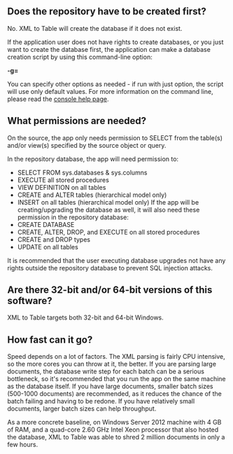 ## **Does the repository have to be created first?**

No. XML to Table will create the database if it does not exist.

If the application user does not have rights to create databases, or you just want to create the database first, the application can make a database creation script by using this command-line option:

**-g=<file>**

You can specify other options as needed - if run with just option, the script will use only default values. For more information on the command line, please read the [console help page](ConsoleRunner/Resources/manpage.txt).


## **What permissions are needed?**

On the source, the app only needs permission to SELECT from the table(s) and/or view(s) specified by the source object or query.

In the repository database, the app will need permission to:
- SELECT FROM sys.databases & sys.columns
- EXECUTE all stored procedures
- VIEW DEFINITION on all tables
- CREATE and ALTER tables (hierarchical model only)
- INSERT on all tables (hierarchical model only)
If the app will be creating/upgrading the database as well, it will also need these permission in the repository database:
- CREATE DATABASE
- CREATE, ALTER, DROP, and EXECUTE on all stored procedures
- CREATE and DROP types
- UPDATE on all tables

It is recommended that the user executing database upgrades not have any rights outside the repository database to prevent SQL injection attacks.


## **Are there 32-bit and/or 64-bit versions of this software?**

XML to Table targets both 32-bit and 64-bit Windows.


## **How fast can it go?**

Speed depends on a lot of factors. The XML parsing is fairly CPU intensive, so the more cores you can throw at it, the better. If you are parsing large documents, the database write step for each batch can be a serious bottleneck, so it's recommended that you run the app on the same machine as the database itself. If you have large documents, smaller batch sizes (500-1000 documents) are recommended, as it reduces the chance of the batch failing and having to be redone. If you have relatively small documents, larger batch sizes can help throughput. 

As a more concrete baseline, on Windows Server 2012 machine with 4 GB of RAM, and a quad-core 2.60 GHz Intel Xeon processor that also hosted the database, XML to Table was able to shred 2 million documents in only a few hours.
